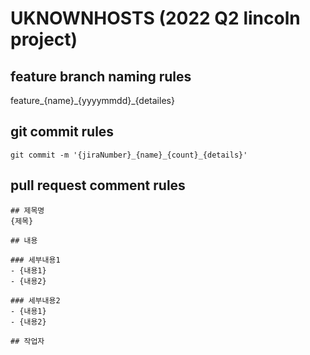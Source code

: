 # UKNOWNHOSTS (2022 Q2 lincoln project)

## feature branch naming rules
feature\_{name}\_{yyyymmdd}\_{detailes}

## git commit rules
```
git commit -m '{jiraNumber}_{name}_{count}_{details}'
```

## pull request comment rules
```
## 제목명
{제목}

## 내용

### 세부내용1
- {내용1}
- {내용2}

### 세부내용2
- {내용1}
- {내용2}

## 작업자
```

